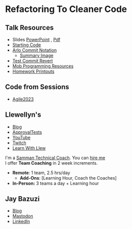 # Refactoring To Cleaner Code

## Talk Resources

* Slides [PowerPoint](https://github.com/LearnWithLlew/RefactoringToCleanerCode.Slides/blob/main/RefactoringToCleanerCode.pptx) , [Pdf](https://github.com/LearnWithLlew/RefactoringToCleanerCode.Slides/blob/main/RefactoringToCleanerCode.pdf)
* [Starting Code](https://github.com/LearnWithLlew/RefactoringToCleanerCode.Slides/blob/main/README.md#code)
* [Arlo Commit Notation](https://github.com/RefactoringCombos/ArlosCommitNotation/)
  * [Summary Image](https://raw.githubusercontent.com/LarsEckart/tcr-extension/main/src/test/java/com/larseckart/tcr/ArloGitNotationPromptTest.testVersion2.Mac_OS_X.approved.png) 
* [Test Commit Revert](https://github.com/LarsEckart/tcr-extension)
* [Mob Programming Resources](./Mob_Programming.md)
* [Homework Printouts](https://github.com/LearnWithLlew/RefactoringToCleanerCode.Slides/blob/main/Homework%20Printouts.pdf)

## Code from Sessions
* [Agile2023](https://github.com/LearnWithLlew/RefactoringToCleanerCode.java/commits/2023-07-27-Agile)


## Llewellyn's<!-- include: llewellyn.md -->

* [Blog](https://llewellynfalco.blogspot.com/)
* [ApprovalTests](https://github.com/approvals/)
* [YouTube](https://www.youtube.com/user/isidoreus/videos)
* [Twitch](https://www.twitch.tv/llewellynfalco)
* [Learn With Llew](https://github.com/LearnWithLlew)

I'm a [Samman Technical Coach](https://sammancoaching.org/). You can [hire me](http://llewellynfalco.blogspot.com/p/hire-me.html)  
I offer **Team Coaching** in 2 week increments.
* **Remote**: 1 team, 2.5 hrs/day  
    * **Add-Ons**: [Learning Hour, Coach the Coaches]
* **In-Person:**  3 teams a day + Learning hour

<!-- endInclude -->

## Jay Bazuzi<!-- include: jay.md -->

* [Blog](https://jay.bazuzi.com/)
* [Mastodon](https://mastodon.online/@JayBazuzi)
* [LinkedIn](https://www.linkedin.com/in/jay-bazuzi-07936414/)
<!-- endInclude -->

